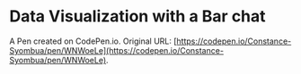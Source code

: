 # Data Visualization with a Bar chat

A Pen created on CodePen.io. Original URL: [https://codepen.io/Constance-Syombua/pen/WNWoeLe](https://codepen.io/Constance-Syombua/pen/WNWoeLe).

